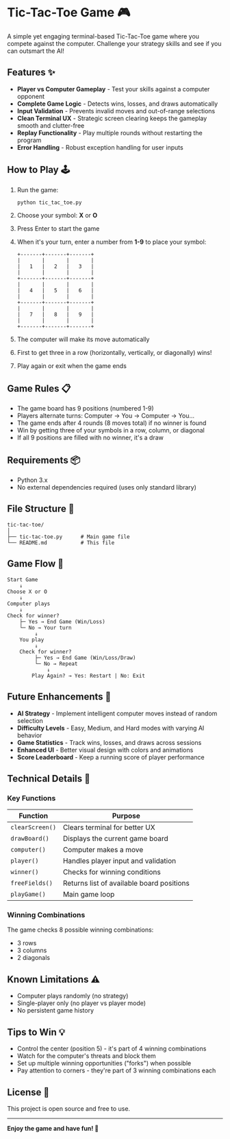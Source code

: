 # Tic-Tac-Toe Game 🎮

A simple yet engaging terminal-based Tic-Tac-Toe game where you compete against the computer. Challenge your strategy skills and see if you can outsmart the AI!

## Features ✨

- **Player vs Computer Gameplay** - Test your skills against a computer opponent
- **Complete Game Logic** - Detects wins, losses, and draws automatically
- **Input Validation** - Prevents invalid moves and out-of-range selections
- **Clean Terminal UX** - Strategic screen clearing keeps the gameplay smooth and clutter-free
- **Replay Functionality** - Play multiple rounds without restarting the program
- **Error Handling** - Robust exception handling for user inputs

## How to Play 🕹️

1. Run the game:
   ```bash
   python tic_tac_toe.py
   ```

2. Choose your symbol: **X** or **O**

3. Press Enter to start the game

4. When it's your turn, enter a number from **1-9** to place your symbol:
   ```
   +-------+-------+-------+
   |       |       |       |
   |   1   |   2   |   3   |
   |       |       |       |
   +-------+-------+-------+
   |       |       |       |
   |   4   |   5   |   6   |
   |       |       |       |
   +-------+-------+-------+
   |       |       |       |
   |   7   |   8   |   9   |
   |       |       |       |
   +-------+-------+-------+
   ```

5. The computer will make its move automatically

6. First to get three in a row (horizontally, vertically, or diagonally) wins!

7. Play again or exit when the game ends

## Game Rules 📋

- The game board has 9 positions (numbered 1-9)
- Players alternate turns: Computer → You → Computer → You...
- The game ends after 4 rounds (8 moves total) if no winner is found
- Win by getting three of your symbols in a row, column, or diagonal
- If all 9 positions are filled with no winner, it's a draw

## Requirements 📦

- Python 3.x
- No external dependencies required (uses only standard library)

## File Structure 📁

```
tic-tac-toe/
│
├── tic-tac-toe.py      # Main game file
└── README.md           # This file
```

## Game Flow 🔄

```
Start Game
    ↓
Choose X or O
    ↓
Computer plays
    ↓
Check for winner?
    ├─ Yes → End Game (Win/Loss)
    └─ No → Your turn
         ↓
    You play
         ↓
    Check for winner?
         ├─ Yes → End Game (Win/Loss/Draw)
         └─ No → Repeat
             ↓
        Play Again? → Yes: Restart | No: Exit
```

## Future Enhancements 🚀

- **AI Strategy** - Implement intelligent computer moves instead of random selection
- **Difficulty Levels** - Easy, Medium, and Hard modes with varying AI behavior
- **Game Statistics** - Track wins, losses, and draws across sessions
- **Enhanced UI** - Better visual design with colors and animations
- **Score Leaderboard** - Keep a running score of player performance

## Technical Details 🔧

### Key Functions

| Function | Purpose |
|----------|---------|
| `clearScreen()` | Clears terminal for better UX |
| `drawBoard()` | Displays the current game board |
| `computer()` | Computer makes a move |
| `player()` | Handles player input and validation |
| `winner()` | Checks for winning conditions |
| `freeFields()` | Returns list of available board positions |
| `playGame()` | Main game loop |

### Winning Combinations

The game checks 8 possible winning combinations:
- 3 rows
- 3 columns
- 2 diagonals

## Known Limitations ⚠️

- Computer plays randomly (no strategy)
- Single-player only (no player vs player mode)
- No persistent game history

## Tips to Win 💡

- Control the center (position 5) - it's part of 4 winning combinations
- Watch for the computer's threats and block them
- Set up multiple winning opportunities ("forks") when possible
- Pay attention to corners - they're part of 3 winning combinations each

## License 📄

This project is open source and free to use.

---

**Enjoy the game and have fun! 🎯**